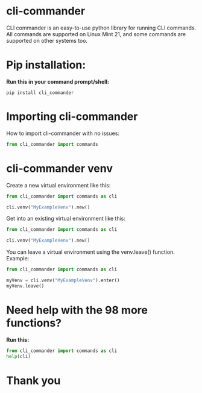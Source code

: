 # cli-commander

CLI commander is an easy-to-use python library for running CLI commands.
All commands are supported on Linux Mint 21, and some commands are supported on other
systems too.

# Pip installation:
**Run this in your command prompt/shell:**

```
pip install cli_commander
```

# Importing cli-commander

How to import cli-commander with no issues:

```python
from cli_commander import commands
```

# cli-commander venv

Create a new virtual environment like this:

```python
from cli_commander import commands as cli

cli.venv("MyExampleVenv").new()
```

Get into an existing virtual environment like this:

```python
from cli_commander import commands as cli

cli.venv("MyExampleVenv").new()
```

You can leave a virtual environment using the venv.leave() function.
Example:

```python
from cli_commander import commands as cli

myVenv = cli.venv("MyExampleVenv").enter()
myVenv.leave()
```

# Need help with the 98 more functions?

**Run this:**

```python
from cli_commander import commands as cli
help(cli)
```

# Thank you
